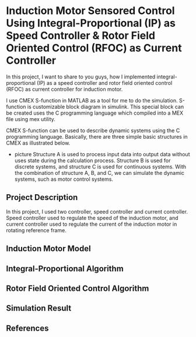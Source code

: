 # Induction Motor Sensored Control Using Integral-Proportional (IP) as Speed Controller & Rotor Field Oriented Control (RFOC) as Current Controller

In this project, I want to share to you guys, how I implemented integral-proportional (IP) as a speed controller and rotor field oriented control (RFOC) as current controller for induction motor. 

I use CMEX S-function in MATLAB as a tool for me to do the simulation. S-function is customizable block diagram in simulink. This special block can be created uses the C programming language which compiled into a MEX file using mex utility.

CMEX S-function can be used to describe dynamic systems using the C programming language. Basically, there are three simple basic structures in CMEX as illustrated below.
* picture
Structure A is used to process input data into output data without uses state during the calculation process. Structure B is used for discrete systems, and structure C is used for continuous systems. With the combination of structure A, B, and C, we can simulate the dynamic systems, such as motor control systems.

## Project Description

In this project, I used two controller, speed controller and current controller. Speed controller used to regulate the speed of the induction motor, and current controller used to regulate the current of the induction motor in rotating reference frame.  

## Induction Motor Model

## Integral-Proportional Algorithm

## Rotor Field Oriented Control Algorithm

## Simulation Result

## References
